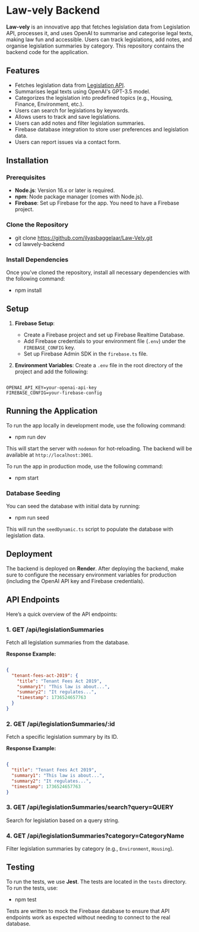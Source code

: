 # Law-vely Backend

**Law-vely** is an innovative app that fetches legislation data from Legislation API, processes it, and uses OpenAI to summarise and categorise legal texts, making law fun and accessible. Users can track legislations, add notes, and organise legislation summaries by category. This repository contains the backend code for the application.

## Features

- Fetches legislation data from [Legislation API](https://www.legislation.gov.uk/).
- Summarises legal texts using OpenAI's GPT-3.5 model.
- Categorizes the legislation into predefined topics (e.g., Housing, Finance, Environment, etc.).
- Users can search for legislations by keywords.
- Allows users to track and save legislations.
- Users can add notes and filter legislation summaries.
- Firebase database integration to store user preferences and legislation data.
- Users can report issues via a contact form.

## Installation

### Prerequisites

- **Node.js**: Version 16.x or later is required.
- **npm**: Node package manager (comes with Node.js).
- **Firebase**: Set up Firebase for the app. You need to have a Firebase project.

### Clone the Repository

- git clone https://github.com/ilyasbaggelaar/Law-Vely.git
- cd lawvely-backend

### Install Dependencies

Once you’ve cloned the repository, install all necessary dependencies with the following command:

- npm install

## Setup

1. **Firebase Setup**:
    - Create a Firebase project and set up Firebase Realtime Database.
    - Add Firebase credentials to your environment file (`.env`) under the `FIREBASE_CONFIG` key.
    - Set up Firebase Admin SDK in the `firebase.ts` file.

2. **Environment Variables**:
Create a `.env` file in the root directory of the project and add the following:

```

OPENAI_API_KEY=your-openai-api-key
FIREBASE_CONFIG=your-firebase-config

```

## Running the Application

To run the app locally in development mode, use the following command:

- npm run dev


This will start the server with `nodemon` for hot-reloading. The backend will be available at `http://localhost:3001`.

To run the app in production mode, use the following command:

- npm start


### Database Seeding

You can seed the database with initial data by running:

- npm run seed

This will run the `seedDynamic.ts` script to populate the database with legislation data.

## Deployment

The backend is deployed on **Render**. After deploying the backend, make sure to configure the necessary environment variables for production (including the OpenAI API key and Firebase credentials).

## API Endpoints

Here’s a quick overview of the API endpoints:

### 1. **GET /api/legislationSummaries**

Fetch all legislation summaries from the database.

**Response Example:**

```json

{
  "tenant-fees-act-2019": {
    "title": "Tenant Fees Act 2019",
    "summary1": "This law is about...",
    "summary2": "It regulates...",
    "timestamp": 1736524657763
  }
}

```

### 2. **GET /api/legislationSummaries/:id**

Fetch a specific legislation summary by its ID.

**Response Example:**

```json

{
  "title": "Tenant Fees Act 2019",
  "summary1": "This law is about...",
  "summary2": "It regulates...",
  "timestamp": 1736524657763
}

```

### 3. **GET /api/legislationSummaries/search?query=QUERY**

Search for legislation based on a query string.

### 4. **GET /api/legislationSummaries?category=CategoryName**

Filter legislation summaries by category (e.g., `Environment`, `Housing`).

## Testing

To run the tests, we use **Jest**. The tests are located in the `tests` directory. To run the tests, use:

- npm test

Tests are written to mock the Firebase database to ensure that API endpoints work as expected without needing to connect to the real database.